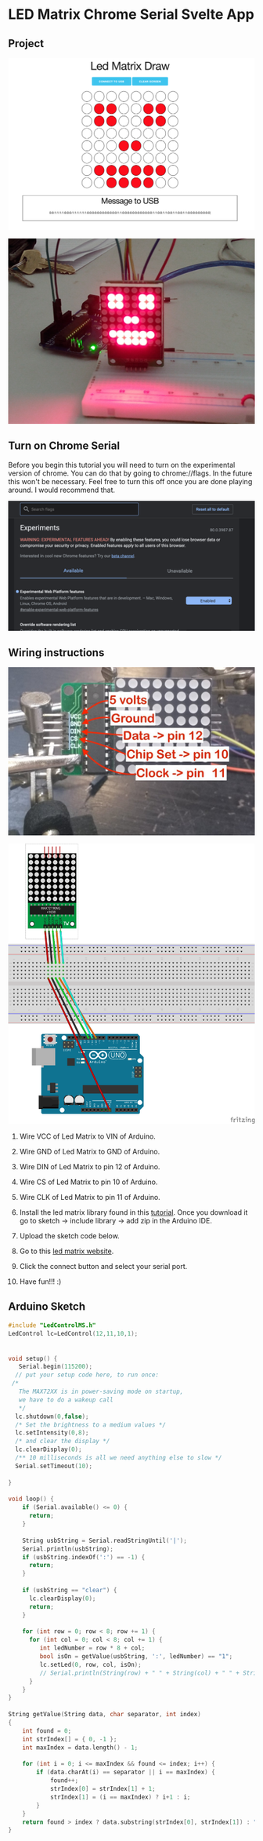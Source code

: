 # LED Matrix Chrome Serial Svelte App

## Project 

![website](docs/website.png)

![led matrix](docs/project_picture.jpg)

## Turn on Chrome Serial

Before you begin this tutorial you will need to turn on the experimental version of chrome.  You can do that by going to chrome://flags.  In the future this won't be necessary.  Feel free to turn this off once you are done playing around.  I would recommend that.

![screen shot](docs/screen_shot.png)

## Wiring instructions

![led matrix label pic](docs/led_matrix_wires.jpg)

![led wiring](docs/led_matrix_wiring.png)

1. Wire VCC of Led Matrix to VIN of Arduino.

2. Wire GND of Led Matrix to GND of Arduino.

3. Wire DIN of Led Matrix to pin 12 of Arduino.

4. Wire CS of Led Matrix to pin 10 of Arduino.

5. Wire CLK of Led Matrix to pin 11 of Arduino.

6. Install the led matrix library found in this [tutorial](https://www.instructables.com/id/LED-Matrix-with-Arduino/).  Once you download it go to sketch -> include library -> add zip in the Arduino IDE.

7. Upload the sketch code below.

8. Go to this [led matrix website](https://phptuts.github.io/svelte-arduino-led-matrix-chrome-serial/).

9. Click the connect button and select your serial port.

10. Have fun!!! :)

## Arduino Sketch

```cpp
#include "LedControlMS.h"
LedControl lc=LedControl(12,11,10,1);


void setup() {
   Serial.begin(115200);
  // put your setup code here, to run once:
 /*
   The MAX72XX is in power-saving mode on startup,
   we have to do a wakeup call
   */
  lc.shutdown(0,false);
  /* Set the brightness to a medium values */
  lc.setIntensity(0,8);
  /* and clear the display */
  lc.clearDisplay(0);
  /** 10 milliseconds is all we need anything else to slow */
  Serial.setTimeout(10);

}

void loop() {
    if (Serial.available() <= 0) {
      return;
    }

    String usbString = Serial.readStringUntil('|');
    Serial.println(usbString);
    if (usbString.indexOf(':') == -1) {
      return;
    }

    if (usbString == "clear") {
      lc.clearDisplay(0);
      return;
    }

    for (int row = 0; row < 8; row += 1) {
      for (int col = 0; col < 8; col += 1) {
         int ledNumber = row * 8 + col;
         bool isOn = getValue(usbString, ':', ledNumber) == "1";
         lc.setLed(0, row, col, isOn);
         // Serial.println(String(row) + " " + String(col) + " " + String(isOn) + " " + getValue(usbString,':', ledNumber));
      }
    }
}

String getValue(String data, char separator, int index)
{
    int found = 0;
    int strIndex[] = { 0, -1 };
    int maxIndex = data.length() - 1;

    for (int i = 0; i <= maxIndex && found <= index; i++) {
        if (data.charAt(i) == separator || i == maxIndex) {
            found++;
            strIndex[0] = strIndex[1] + 1;
            strIndex[1] = (i == maxIndex) ? i+1 : i;
        }
    }
    return found > index ? data.substring(strIndex[0], strIndex[1]) : "";
}
```